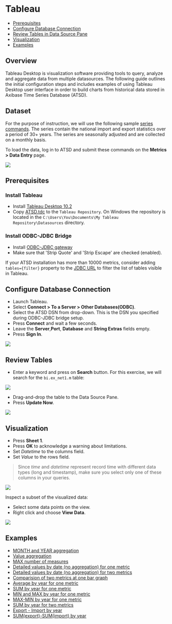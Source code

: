 # Tableau

- [Prerequisites](#prerequisites)
- [Configure Database Connection](#configure-database-connection)
- [Review Tables in Data Source Pane](#review-tables-in-data-source-pane)
- [Visualization](#visualization)
- [Examples](#examples)

## Overview

Tableau Desktop is visualization software providing tools to query, analyze and aggregate data from multiple datasources.  The following guide outlines the initial configuration steps and includes examples of using Tableau Desktop user interface in order to build charts from historical data stored in Axibase Time Series Database (ATSD).

## Dataset

For the purpose of instruction, we will use the following sample [series commands](resources/commands.txt). The series contain the national import and export statistics over a period of 30+ years. The series are seasonally adjusted and are collected on a monthly basis.

To load the data, log in to ATSD and submit these commands on the **Metrics > Data Entry** page.

![](images/metrics_entry.png)

## Prerequisites

### Install Tableau

- Install [Tableau Desktop 10.2](https://www.tableau.com/support/releases/desktop/10.2) 
- Copy [ATSD.tdc](resources/ATSD.tdc) to the `Tableau Repository`. On Windows the repository is located in the `C:\Users\You\Documents\My Tableau Repository\Datasources` directory.

### Install ODBC-JDBC Bridge

- Install [ODBC-JDBC gateway](../odbc/README.md)  
- Make sure that 'Strip Quote' and 'Strip Escape' are checked (enabled).

If your ATSD installation has more than 10000 metrics, consider adding `tables={filter}` property to the [JDBC URL](https://github.com/axibase/atsd-jdbc#jdbc-connection-properties-supported-by-driver) to filter the list of tables visible in Tableau.

## Configure Database Connection

- Launch Tableau.
- Select **Connect > To a Server > Other Databases(ODBC)**.
- Select the ATSD DSN from drop-down. This is the DSN you specified during ODBC-JDBC bridge setup.
- Press **Connect** and wait a few seconds.
- Leave the **Server**,**Port**, **Database** and **String Extras** fields empty.
- Press **Sign In**.

![](images/configure_connection.png)

## Review Tables

- Enter a keyword and press on **Search** button. For this exercise, we will search for the `bi.ex_net1.m` table:

![](images/search.png)  

- Drag-and-drop the table to the Data Source Pane.
- Press **Update Now**.

![](images/update_now1.png)

## Visualization

- Press **Sheet 1**.
- Press **OK** to acknowledge a warning about limitations.
- Set _Datetime_ to the columns field.
- Set _Value_ to the rows field.

> Since _time_ and _datetime_ represent record time with different data types (long and timestamp), make sure you select only one of these columns in your queries. 

![](images/sum_year.png)

Inspect a subset of the visualized data:

- Select some data points on the view.
- Right click and choose **View Data**.

![](images/summary1.png)

## Examples

- [MONTH and YEAR aggregation](month_and_year_aggregation.md)
- [Value aggregation](value_aggregation.md)
- [MAX number of measures](max_number_of_measures.md)
- [Detailed values by date (no aggregation) for one metric](detailed_values_by_date_no_aggregation_for_one_metric.md)
- [Detailed values by date (no aggregation) for two metrics](detailed_values_by_date_no_aggregation_for_two_metric.md)
- [Comparision of two metrics at one bar graph](comparision_of_two_metrics_at_one_bar_graph.md)
- [Average by year for one metric](average_by_year_for_one_metric.md)
- [SUM by year for one metric](sum_by_year_for_one_metric.md)
- [MIN and MAX by year for one metric](min_and_max_by_year_for_one_metric.md)
- [MAX-MIN by year for one metric](max-min_by_year_for_one_metric.md)
- [SUM by year for two metrics](sum_by_year_for_two_metrics.md)
- [Export - Import by year](export-import_by_year.md)
- [SUM(export)-SUM(import) by year](sum(export)-sum(import)_by_year.md)